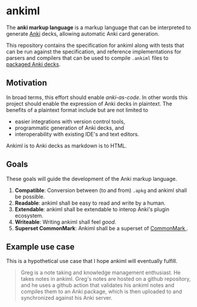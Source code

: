 # ankiml
The **anki markup language** is a markup language that can be interpreted to
generate [Anki](https://apps.ankiweb.net/) decks, allowing automatic Anki card
generation.

This repository contains the specification for ankiml along with tests that
can be run against the specification, and reference implementations for parsers
and compilers that can be used to compile `.ankiml` files to [packaged Anki
decks](https://docs.ankiweb.net/exporting.html#packaged-decks).

## Motivation
In broad terms, this effort should enable *anki-as-code*. In other words this
project should enable the expression of Anki decks in plaintext. The benefits of
a plaintext format include but are not limited to
- easier integrations with version control tools,
- programmatic generation of Anki decks, and
- interoperability with existing IDE's and text editors.

Ankiml is to Anki decks as markdown is to HTML.

## Goals
These goals will guide the development of the Anki markup language.
1. **Compatible**: Conversion between (to and from) `.apkg` and ankiml shall be
possible.
2. **Readable**: ankiml shall be easy to read and write by a human.
3. **Extendable**: ankiml shall be extendable to interop Anki's plugin
ecosystem.
4. **Writeable**: Writing ankiml shall feel *good*.
5. **Superset CommonMark**: Ankiml shall be a superset of [CommonMark
](https://commonmark.org/).

## Example use case
This is a hypothetical use case that I hope ankiml will eventually fulfill.
> Greg is a note taking and knowledge management enthusiast. He takes notes in
ankiml. Greg's notes are hosted on a github repository, and he uses a github
action that validates his ankiml notes and compiles them to an Anki package,
which is then uploaded to and synchronized against his Anki server.
